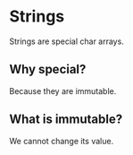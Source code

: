 # Strings

Strings are special char arrays.

## Why special?

Because they are immutable.

## What is immutable?

We cannot change its value.
